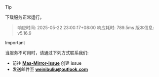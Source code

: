 > [!TIP]
下载服务正常运行。


> 响应时间: 2025-05-22 23:00:17+08:00
> 响应耗时: 789.5ms
> 版本信息: v5.16.9

> [!IMPORTANT]
> 当服务不可用时，请通过下列方式联系我们: 
> - 前往 **[Maa-Mirror-Issue](https://github.com/MaaMirror/Maa-Mirror-Issue/issues)** 创建 issue
> - 发送邮件至 **<a href="mailto:weinibuliu@outlook.com">weinibuliu@outlook.com</a>**